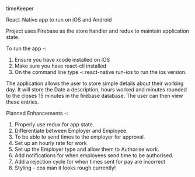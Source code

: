timeKeeper

React-Native app to run on iOS and Android

Project uses Firebase as the store handler and redux to maintain application 
state.

To run the app -:

1. Ensure you have xcode installed on iOS
2. Make sure you have react-cli installed
3. On the command line type -: react-native run-ios to run the ios version.

The application allows the user to store simple details about their working day.
It will store the Date a description, hours worked and minutes rounded to the closes 15 minutes in the firebase database. The user can then view these entries. 

Planned Enhancements -:

1. Properly use redux for app state.
2. Differentiate between Employer and Employee.
3. To be able to send times to the employer for approval.
4. Set up an hourly rate for work
5. Set up the Employer type and allow them to Authorise work.
6. Add notifications for when employees send time to be authorised.
7. Add a rejection cycle for when times sent for pay are incorrect
8. Styling - cos man it looks rough currently!
